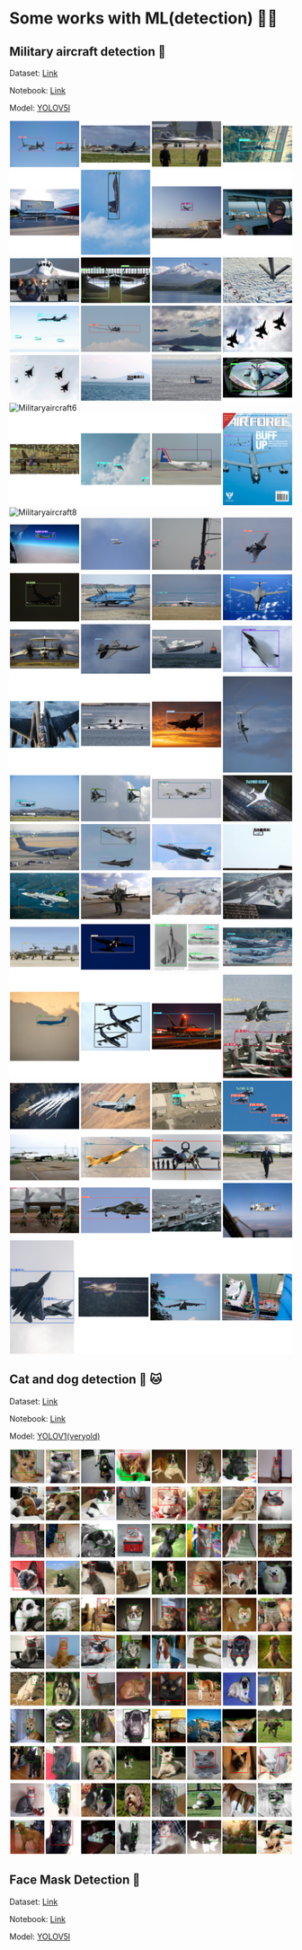 # Some works with ML(detection) 👨‍💻

## Military aircraft detection 🛫

Dataset: [Link](https://www.kaggle.com/a2015003713/militaryaircraftdetectiondataset?select=dataset)

Notebook: [Link](https://github.com/Rojanson/ML-works-with-detection/tree/master/militaryaircraft)

Model: [YOLOV5l](https://github.com/ultralytics/yolov5)

![Militaryaircraft1](https://raw.githubusercontent.com/Rojanson/ML-works-with-detection/master/militaryaircraft/imgs(test)/__results___16_1.png)
![Militaryaircraft2](https://raw.githubusercontent.com/Rojanson/ML-works-with-detection/master/militaryaircraft/imgs(test)/__results___16_2.png)
![Militaryaircraft3](https://raw.githubusercontent.com/Rojanson/ML-works-with-detection/master/militaryaircraft/imgs(test)/__results___16_3.png)
![Militaryaircraft4](https://raw.githubusercontent.com/Rojanson/ML-works-with-detection/master/militaryaircraft/imgs(test)/__results___16_4.png)
![Militaryaircraft5](https://raw.githubusercontent.com/Rojanson/ML-works-with-detection/master/militaryaircraft/imgs(test)/__results___16_5.png)
![Militaryaircraft6](https://raw.githubusercontent.com/Rojanson/ML-works-with-detection/master/militaryaircraft/imgs(test)/__results___16_6.png)
![Militaryaircraft7](https://raw.githubusercontent.com/Rojanson/ML-works-with-detection/master/militaryaircraft/imgs(test)/__results___16_7.png)
![Militaryaircraft8](https://raw.githubusercontent.com/Rojanson/ML-works-with-detection/master/militaryaircraft/imgs(test)/__results___16_8.png)
![Militaryaircraft9](https://raw.githubusercontent.com/Rojanson/ML-works-with-detection/master/militaryaircraft/imgs(test)/__results___16_9.png)
![Militaryaircraft10](https://raw.githubusercontent.com/Rojanson/ML-works-with-detection/master/militaryaircraft/imgs(test)/__results___16_10.png)
![Militaryaircraft11](https://raw.githubusercontent.com/Rojanson/ML-works-with-detection/master/militaryaircraft/imgs(test)/__results___16_11.png)
![Militaryaircraft12](https://raw.githubusercontent.com/Rojanson/ML-works-with-detection/master/militaryaircraft/imgs(test)/__results___16_12.png)
![Militaryaircraft13](https://raw.githubusercontent.com/Rojanson/ML-works-with-detection/master/militaryaircraft/imgs(test)/__results___16_13.png)
![Militaryaircraft14](https://raw.githubusercontent.com/Rojanson/ML-works-with-detection/master/militaryaircraft/imgs(test)/__results___16_14.png)
![Militaryaircraft15](https://raw.githubusercontent.com/Rojanson/ML-works-with-detection/master/militaryaircraft/imgs(test)/__results___16_15.png)
![Militaryaircraft16](https://raw.githubusercontent.com/Rojanson/ML-works-with-detection/master/militaryaircraft/imgs(test)/__results___16_16.png)
![Militaryaircraft17](https://raw.githubusercontent.com/Rojanson/ML-works-with-detection/master/militaryaircraft/imgs(test)/__results___16_17.png)
![Militaryaircraft18](https://raw.githubusercontent.com/Rojanson/ML-works-with-detection/master/militaryaircraft/imgs(test)/__results___16_18.png)
![Militaryaircraft19](https://raw.githubusercontent.com/Rojanson/ML-works-with-detection/master/militaryaircraft/imgs(test)/__results___16_19.png)
![Militaryaircraft20](https://raw.githubusercontent.com/Rojanson/ML-works-with-detection/master/militaryaircraft/imgs(test)/__results___16_20.png)
![Militaryaircraft21](https://raw.githubusercontent.com/Rojanson/ML-works-with-detection/master/militaryaircraft/imgs(test)/__results___16_21.png)

## Cat and dog detection 🐶 🐱

Dataset: [Link](https://www.kaggle.com/andrewmvd/dog-and-cat-detection)

Notebook: [Link](https://github.com/Rojanson/ML-works-with-detection/tree/master/catndogdetection)

Model: [YOLOV1(veryold)](https://github.com/Rojanson/ML-works-with-detection/tree/master/catndogdetection)

![Catndogdetection0](https://raw.githubusercontent.com/Rojanson/ML-works-with-detection/master/catndogdetection/imgs(test)/__results___14_0.png)
![Catndogdetection1](https://raw.githubusercontent.com/Rojanson/ML-works-with-detection/master/catndogdetection/imgs(test)/__results___14_1.png)
![Catndogdetection2](https://raw.githubusercontent.com/Rojanson/ML-works-with-detection/master/catndogdetection/imgs(test)/__results___14_2.png)
![Catndogdetection3](https://raw.githubusercontent.com/Rojanson/ML-works-with-detection/master/catndogdetection/imgs(test)/__results___14_3.png)
![Catndogdetection4](https://raw.githubusercontent.com/Rojanson/ML-works-with-detection/master/catndogdetection/imgs(test)/__results___14_4.png)
![Catndogdetection5](https://raw.githubusercontent.com/Rojanson/ML-works-with-detection/master/catndogdetection/imgs(test)/__results___14_5.png)
![Catndogdetection6](https://raw.githubusercontent.com/Rojanson/ML-works-with-detection/master/catndogdetection/imgs(test)/__results___14_6.png)
![Catndogdetection7](https://raw.githubusercontent.com/Rojanson/ML-works-with-detection/master/catndogdetection/imgs(test)/__results___14_7.png)
![Catndogdetection8](https://raw.githubusercontent.com/Rojanson/ML-works-with-detection/master/catndogdetection/imgs(test)/__results___14_8.png)
![Catndogdetection9](https://raw.githubusercontent.com/Rojanson/ML-works-with-detection/master/catndogdetection/imgs(test)/__results___14_9.png)
![Catndogdetection10](https://raw.githubusercontent.com/Rojanson/ML-works-with-detection/master/catndogdetection/imgs(test)/__results___14_10.png)

## Face Mask Detection 🛫

Dataset: [Link](https://www.kaggle.com/a2015003713/militaryaircraftdetectiondataset?select=dataset)

Notebook: [Link](https://github.com/Rojanson/ML-works-with-detection/tree/master/militaryaircraft)

Model: [YOLOV5l](https://github.com/ultralytics/yolov5)

